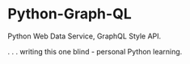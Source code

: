 # Python-Graph-QL
Python Web Data Service, GraphQL Style API.

. . . writing this one blind - personal Python learning.

